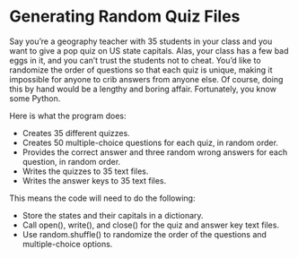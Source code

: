 # Generating Random Quiz Files

Say you’re a geography teacher with 35 students in your class and you want to
give a pop quiz on US state capitals. Alas, your class has a few bad eggs in it,
and you can’t trust the students not to cheat. You’d like to randomize the order
of questions so that each quiz is unique, making it impossible for anyone to crib
answers from anyone else. Of course, doing this by hand would be a lengthy and
boring affair. Fortunately, you know some Python.

Here is what the program does:
- Creates 35 different quizzes.
- Creates 50 multiple-choice questions for each quiz, in random order.
- Provides the correct answer and three random wrong answers for each
question, in random order.
- Writes the quizzes to 35 text files.
- Writes the answer keys to 35 text files.

This means the code will need to do the following:
- Store the states and their capitals in a dictionary.
- Call open(), write(), and close() for the quiz and answer key text files.
- Use random.shuffle() to randomize the order of the questions and
multiple-choice options.
